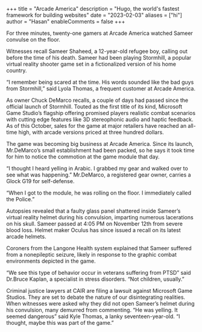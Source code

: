 +++
title = "Arcade America"
description = "Hugo, the world's fastest framework for building websites"
date = "2023-02-03"
aliases = ["hi"]
author = "Hasan"
enableComments = false
+++

For three minutes, twenty-one gamers at Arcade America watched Sameer convulse on the floor.

Witnesses recall Sameer Shaheed, a 12-year-old refugee boy, calling out before the time of his death. Sameer had been playing Stormhill, a popular virtual reality shooter game set in a fictionalized version of his home country.

“I remember being scared at the time. His words sounded like the bad guys from Stormhill,” said Lyola Thomas, a frequent customer at Arcade America.

As owner Chuck DeMarco recalls, a couple of days had passed since the official launch of Stormhill. Touted as the first title of its kind, Microsoft Game Studio’s flagship offering promised players realistic combat scenarios with cutting edge features like 3D stereophonic audio and haptic feedback. As of this October, sales for the game at major retailers have reached an all-time high, with arcade versions priced at three hundred dollars.

The game was becoming big business at Arcade America. Since its launch, Mr.DeMarco’s small establishment had been packed, so he says it took time for him to notice the commotion at the game module that day.

“I thought I heard yelling in Arabic. I grabbed my gear and walked over to see what was happening.” Mr.DeMarco, a registered gear owner, carries a Glock G19 for self-defense.

“When I got to the module, he was rolling on the floor. I immediately called the Police.”

Autopsies revealed that a faulty glass panel shattered inside Sameer’s virtual reality helmet during his convulsion, imparting numerous lacerations on his skull. Sameer passed at 4:05 PM on November 12th from severe blood loss. Helmet maker Oculus has since issued a recall on its latest arcade helmets.

Coroners from the Langone Health system explained that Sameer suffered from a nonepileptic seizure, likely in response to the graphic combat environments depicted in the game.

“We see this type of behavior occur in veterans suffering from PTSD” said Dr.Bruce Kaplan, a specialist in stress disorders.
“Not children, usually.”

Criminal justice lawyers at CAIR are filing a lawsuit against Microsoft Game Studios. They are set to debate the nature of our disintegrating realities.
When witnesses were asked why they did not open Sameer’s helmet during his convulsion, many demurred from commenting.
“He was yelling. It seemed dangerous” said Kyle Thomas, a lanky seventeen-year-old. “I thought, maybe this was part of the game.”





